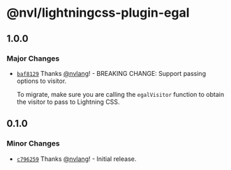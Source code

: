# @nvl/lightningcss-plugin-egal

## 1.0.0

### Major Changes

- [`baf8129`](https://github.com/nvlang/egal/commit/baf8129223515c9940b5944c7e517caf6be37160)
  Thanks [@nvlang](https://github.com/nvlang)! - BREAKING CHANGE: Support
  passing options to visitor.

    To migrate, make sure you are calling the `egalVisitor` function to obtain
    the visitor to pass to Lightning CSS.

## 0.1.0

### Minor Changes

- [`c796259`](https://github.com/nvlang/egal/commit/c79625926953fb200b5bedc05b491b16f598704d)
  Thanks [@nvlang](https://github.com/nvlang)! - Initial release.

